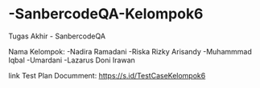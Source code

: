 # -SanbercodeQA-Kelompok6
Tugas Akhir - SanbercodeQA

Nama Kelompok:
-Nadira Ramadani
-Riska Rizky Arisandy
-Muhammmad Iqbal
-Umardani
-Lazarus Doni Irawan

link Test Plan Documment: https://s.id/TestCaseKelompok6

